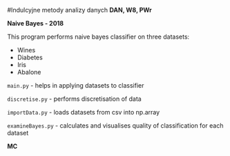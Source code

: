 #Indulcyjne metody analizy danych
__DAN, W8, PWr__

__Naive Bayes - 2018__

This program performs naive bayes classifier on three datasets:
+ Wines
+ Diabetes
+ Iris
+ Abalone
 
 `main.py` - helps in applying datasets to classifier 
 
 `discretise.py` - performs discretisation of data
 
 `importData.py` - loads datasets from csv into np.array
  
 `examineBayes.py` - calculates and visualises quality of classification for each dataset
 
 __MC__
